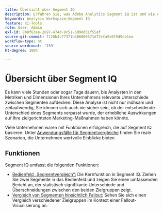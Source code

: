 ```yaml
---
title: Übersicht über Segment IQ
description: Erfahren Sie, was Adobe Analytics Segment IQ ist und wie es Ihrem Unternehmen helfen kann.
keywords: Analysis Workspace;Segment IQ
feature: KI-Tools
role: User, Admin
exl-id: 8b8f63ae-2697-474d-9c51-5d90d31f55ef
source-git-commit: 7226b4c77371b486006671d72efa9e0f0d9eb1ea
workflow-type: ht
source-wordcount: '159'
ht-degree: 100%

---
```


# Übersicht über Segment IQ

Es kann viele Stunden oder sogar Tage dauern, bis Analysten in den Metriken und Dimensionen Ihres Unternehmens relevante Unterschiede zwischen Segmenten aufdecken. Diese Analyse ist nicht nur mühsam und zeitaufwendig, Sie können sich auch nie sicher sein, ob der entscheidende Unterschied eines Segments verpasst wurde, der erhebliche Auswirkungen auf Ihre zielgerichteten Marketing-Maßnahmen haben könnte.

Viele Unternehmen waren mit Funktionen erfolgreich, die auf Segment IQ basieren. Unter [Anwendungsfälle für Segmentvergleiche](c-panels/c-segment-comparison/segment-compare-use-cases.md) finden Sie reale Szenarien, die Unternehmen wertvolle Einblicke bieten.

## Funktionen

Segment IQ umfasst die folgenden Funktionen:

* [Bedienfeld „Segmentvergleich“:](c-panels/c-segment-comparison/segment-comparison.md) Die Kernfunktion in Segment IQ. Ziehen Sie zwei Segmente in das Bedienfeld und zeigen Sie einen umfassenden Bericht an, der statistisch signifikante Unterschiede und Überschneidungen zwischen den beiden Zielgruppen zeigt.
* [Vergleich von Segmenten hinsichtlich Fallout:](visualizations/fallout/compare-segments-fallout.md) Sehen Sie sich einen Vergleich verschiedener Zielgruppen im Kontext einer Fallout-Visualisierung an.
